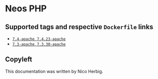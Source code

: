 # Neos PHP

## Supported tags and respective `Dockerfile` links

 * [`7.4-apache`, `7.4.23-apache`](https://github.com/nicoherbigio/docker-neos-php/blob/master/7.4/debian/apache/default/Dockerfile)
 * [`7.3-apache`, `7.3.30-apache`](https://github.com/nicoherbigio/docker-neos-php/blob/master/7.3/debian/apache/default/Dockerfile)

## Copyleft

This documentation was written by Nico Herbig.
